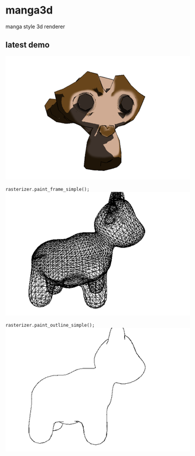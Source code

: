 # manga3d
manga style 3d renderer

## latest demo
![](output/monkey.png)

`rasterizer.paint_frame_simple();`
![](output/frame.png)

`rasterizer.paint_outline_simple();`
![](output/outline.png)
